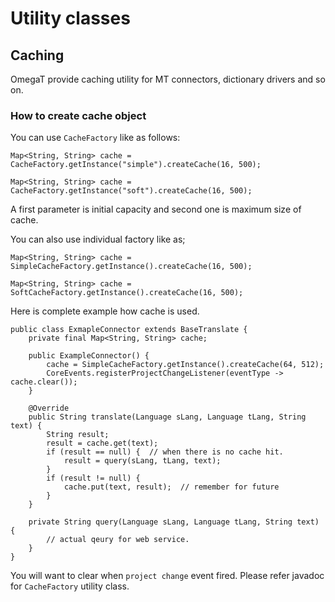 # Utility classes

## Caching 

OmegaT provide caching utility for MT connectors, dictionary drivers and so on.

### How to create cache object

You can use `CacheFactory` like as follows:

    Map<String, String> cache = CacheFactory.getInstance("simple").createCache(16, 500);

    Map<String, String> cache = CacheFactory.getInstance("soft").createCache(16, 500);

A first parameter is initial capacity and second one is maximum size of cache.

You can also use individual factory like as;

    Map<String, String> cache = SimpleCacheFactory.getInstance().createCache(16, 500);
    
    Map<String, String> cache = SoftCacheFactory.getInstance().createCache(16, 500);


Here is complete example how cache is used.


    public class ExmapleConnector extends BaseTranslate {
        private final Map<String, String> cache;

        public ExampleConnector() {
            cache = SimpleCacheFactory.getInstance().createCache(64, 512);
            CoreEvents.registerProjectChangeListener(eventType -> cache.clear());
        }

        @Override
        public String translate(Language sLang, Language tLang, String text) {
            String result;
            result = cache.get(text);
            if (result == null) {  // when there is no cache hit.
                result = query(sLang, tLang, text);
            }
            if (result != null) {
                cache.put(text, result);  // remember for future
            }
        }

        private String query(Language sLang, Language tLang, String text) {
            // actual qeury for web service.
        }
    }

You will want to clear when `project change` event fired. Please refer javadoc for `CacheFactory` utility class.
